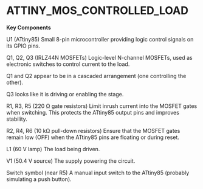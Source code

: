 # ATTINY_MOS_CONTROLLED_LOAD
**Key Components**

U1 (ATtiny85)
Small 8-pin microcontroller providing logic control signals on its GPIO pins.

Q1, Q2, Q3 (IRLZ44N MOSFETs)
Logic-level N-channel MOSFETs, used as electronic switches to control current to the load.

Q1 and Q2 appear to be in a cascaded arrangement (one controlling the other).

Q3 looks like it is driving or enabling the stage.

R1, R3, R5 (220 Ω gate resistors)
Limit inrush current into the MOSFET gates when switching. This protects the ATtiny85 output pins and improves stability.

R2, R4, R6 (10 kΩ pull-down resistors)
Ensure that the MOSFET gates remain low (OFF) when the ATtiny85 pins are floating or during reset.

L1 (60 V lamp)
The load being driven.

V1 (50.4 V source)
The supply powering the circuit. 

Switch symbol (near R5)
A manual input switch to the ATtiny85 (probably simulating a push button).
